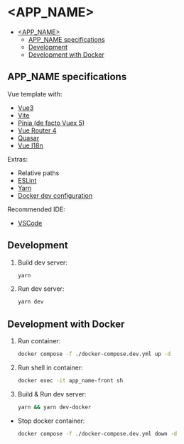 # <APP_NAME>

<!-- TOC -->

- [<APP_NAME>](#app_name)
    - [APP_NAME specifications](#app_name-specifications)
    - [Development](#development)
    - [Development with Docker](#development-with-docker)

<!-- /TOC -->

## APP_NAME specifications

Vue template with:

- [Vue3](https://v3.vuejs.org/)
- [Vite](https://vitejs.dev/)
- [Pinia (de facto Vuex 5)](https://pinia.vuejs.org/)
- [Vue Router 4](https://next.router.vuejs.org/guide/)
- [Quasar](https://quasar.dev/)
- [Vue I18n](https://kazupon.github.io/vue-i18n/)

Extras:

- Relative paths
- [ESLint](https://eslint.org/)
- [Yarn](https://yarnpkg.com/)
- [Docker dev configuration](https://docker.com/)

Recommended IDE:

- [VSCode](https://code.visualstudio.com/)

## Development

1. Build dev server:

    ```bash
    yarn
    ```

2. Run dev server:

    ```bash
    yarn dev
    ```

## Development with Docker

1. Run container:

    ```bash
    docker compose -f ./docker-compose.dev.yml up -d
    ```

2. Run shell in container:

    ```bash
    docker exec -it app_name-front sh
    ```

3. Build & Run dev server:

    ```bash
    yarn && yarn dev-docker
    ```

- Stop docker container:

    ```bash
    docker compose -f ./docker-compose.dev.yml down -d
    ```
